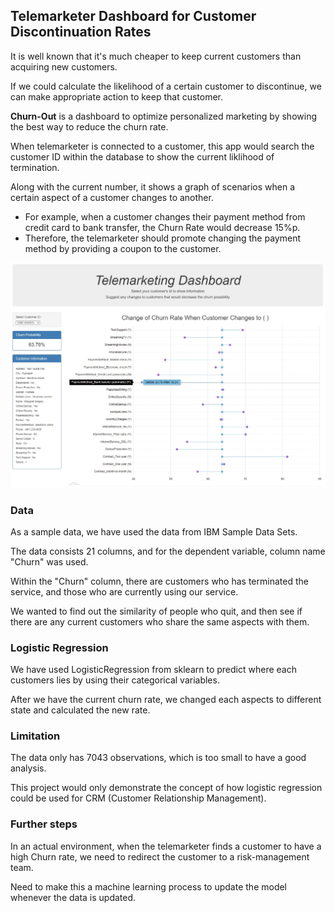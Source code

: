 ## Telemarketer Dashboard for Customer Discontinuation Rates

It is well known that it's much cheaper to keep current customers than acquiring new customers.

If we could calculate the likelihood of a certain customer to discontinue, we can make appropriate action to keep that customer.

**Churn-Out** is a dashboard to optimize personalized marketing by showing the best way to reduce the churn rate.

When telemarketer is connected to a customer, this app would search the customer ID within the database to show the current liklihood of termination.

Along with the current number, it shows a graph of scenarios when a certain aspect of a customer changes to another.

* For example, when a customer changes their payment method from credit card to bank transfer, the Churn Rate would decrease 15%p.
* Therefore, the telemarketer should promote changing the payment method by providing a coupon to the customer.

![Frontpage](/image/Frontpage.jpg)

### Data

As a sample data, we have used the data from IBM Sample Data Sets.

The data consists 21 columns, and for the dependent variable, column name "Churn" was used.

Within the "Churn" column, there are customers who has terminated the service, and those who are currently using our service.

We wanted to find out the similarity of people who quit, and then see if there are any current customers who share the same aspects with them.

### Logistic Regression

We have used LogisticRegression from sklearn to predict where each customers lies by using their categorical variables.

After we have the current churn rate, we changed each aspects to different state and calculated the new rate.

### Limitation

The data only has 7043 observations, which is too small to have a good analysis.

This project would only demonstrate the concept of how logistic regression could be used for CRM (Customer Relationship Management).

### Further steps

In an actual environment, when the telemarketer finds a customer to have a high Churn rate, we need to redirect the customer to a risk-management team.

Need to make this a machine learning process to update the model whenever the data is updated.
